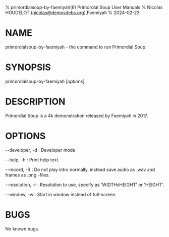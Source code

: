 % primordialsoup-by-faemiyah(6) Primordial Soup User Manuals
% Nicolas HOUDELOT (nicolas@demosdebs.org),Faemiyah
% 2024-02-23

# NAME
primordialsoup-by-faemiyah - the command to run Primordial Soup.

# SYNOPSIS
primordialsoup-by-faemiyah [*options*]

# DESCRIPTION
Primordial Soup is a 4k demonstration released by Faemiyah in 2017.

# OPTIONS

\--developer, -d 
:   Developer mode

\--help, -h
:   Print help text.

\--record, -R
:   Do not play intro normally, instead save audio as .wav and frames as .png -files.

\--resolution, -r
:   Resolution to use, specify as 'WIDTHxHEIGHT' or 'HEIGHT'.

\--window, -w
:   Start in window instead of full-screen.

# BUGS
No known bugs.
